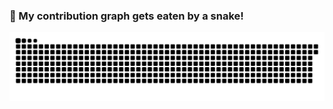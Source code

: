 ### 🐍 My contribution graph gets eaten by a snake!

![snake gif](https://raw.githubusercontent.com/pangeran-droid/pangeran-droid/output/github-contribution-grid-snake.svg)
